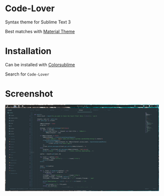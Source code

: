 # Code-Lover

Syntax theme for Sublime Text 3

Best matches with [Material Theme](https://github.com/equinusocio/material-theme)

# Installation

Can be installed with [Colorsublime](https://colorsublime.github.io/)

Search for `Code-Lover`

# Screenshot
<img src='scrot.jpg'>
